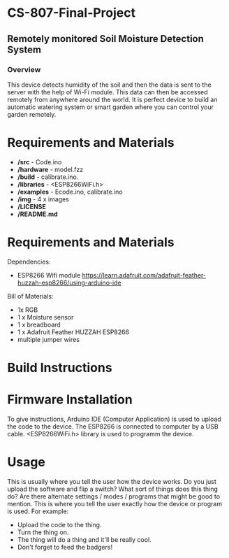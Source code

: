 # CS-807-Final-Project

## Remotely monitored Soil Moisture Detection System

### Overview

This device detects humidity of the soil and then the data is sent to the server with the help of Wi-Fi module.
This data can then be accessed remotely from anywhere around the world.
It is perfect device to build an automatic watering system or smart garden where you can control your garden remotely.

[pic1]: https://github.com/vaiishali/CS-807-Final-Project/blob/master/HARDWARE/Project%20picture.jpg "Logo Title Text 2"


Requirements and Materials
============

* **/src** - Code.ino
* **/hardware** - model.fzz
* **/build** - calibrate.ino.
* **/libraries** - <ESP8266WiFi.h>
* **/examples** - Ecode.ino, calibrate.ino 
* **/img** -  4 x images
* **/LICENSE** 
* **/README.md** 

Requirements and Materials
============

Dependencies:
* ESP8266 Wifi module https://learn.adafruit.com/adafruit-feather-huzzah-esp8266/using-arduino-ide

Bill of Materials:
* 1x RGB
* 1 x Moisture sensor
* 1 x breadboard
* 1 x  Adafruit Feather HUZZAH ESP8266
* multiple jumper wires

Build Instructions
==================




Firmware Installation
=====================

To give instructions, Arduino IDE (Computer Application) is used to upload the code to the device.
The ESP8266 is connected to computer by a USB cable. <ESP8266WiFi.h> library is used to programm the device.



Usage
=====
This is usually where you tell the user how the device works. Do you just upload the software and flip a switch? What sort of things does this thing do? Are there alternate settings / modes / programs that might be good to mention. This is where you tell the user exactly how the device or program is used. For example: 

* Upload the code to the thing. 
* Turn the thing on. 
* The thing will do a thing and it'll be really cool. 
* Don't forget to feed the badgers!



